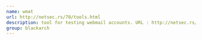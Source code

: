 ```yaml
---
name: wmat
url: http://netsec.rs/70/tools.html
description: tool for testing webmail accounts. URL : http://netsec.rs/70/tools.html Groups : blackarch blackarch-cracker blackarch-webapp
group: blackarch
---
```

